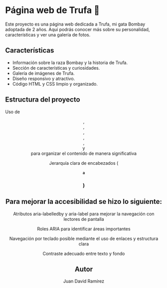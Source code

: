 # Página web de Trufa 🐾

Este proyecto es una página web dedicada a Trufa, mi gata Bombay adoptada de 2 años. Aquí podrás conocer más sobre su personalidad, características y ver una galería de fotos.

## Características

- Información sobre la raza Bombay y la historia de Trufa.
- Sección de características y curiosidades.
- Galería de imágenes de Trufa.
- Diseño responsivo y atractivo.
- Código HTML y CSS limpio y organizado.

## Estructura del proyecto

Uso de <header>, <nav>, <main>, <section>, <article>, <aside> y <footer> para organizar el contenido de manera significativa

Jerarquía clara de encabezados (<h1> a <h3>)

## Para mejorar la accesibilidad se hizo lo siguiente:

Atributos aria-labelledby y aria-label para mejorar la navegación con lectores de pantalla

Roles ARIA para identificar áreas importantes

Navegación por teclado posible mediante el uso de enlaces y estructura clara

Contraste adecuado entre texto y fondo 

## Autor

Juan David Ramírez

